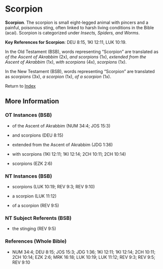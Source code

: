 # Scorpion
**Scorpion**. 
The scorpion is small eight-legged animal with pincers and a painful, poisonous sting, often linked to harsh living conditions in the Bible (acai). 
Scorpion is categorized under _Insects, Spiders, and Worms_. 


**Key References for Scorpion**: 
DEU 8:15, 1KI 12:11, LUK 10:19. 


In the Old Testament (BSB), words representing “Scorpion” are translated as 
*of the Ascent of Akrabbim* (2x), *and scorpions* (1x), *extended from the Ascent of Akrabbim* (1x), *with scorpions* (4x), *scorpions* (1x). 


In the New Testament (BSB), words representing “Scorpion” are translated as 
*scorpions* (3x), *a scorpion* (1x), *of a scorpion* (1x). 


Return to [Index](00-Index.md)

## More Information

### OT Instances (BSB)

* of the Ascent of Akrabbim (NUM 34:4; JOS 15:3)

* and scorpions (DEU 8:15)

* extended from the Ascent of Akrabbim (JDG 1:36)

* with scorpions (1KI 12:11; 1KI 12:14; 2CH 10:11; 2CH 10:14)

* scorpions (EZK 2:6)



### NT Instances (BSB)

* scorpions (LUK 10:19; REV 9:3; REV 9:10)

* a scorpion (LUK 11:12)

* of a scorpion (REV 9:5)



### NT Subject Referents (BSB)

* the stinging (REV 9:5)



### References (Whole Bible)

* NUM 34:4; DEU 8:15; JOS 15:3; JDG 1:36; 1KI 12:11; 1KI 12:14; 2CH 10:11; 2CH 10:14; EZK 2:6; MRK 16:18; LUK 10:19; LUK 11:12; REV 9:3; REV 9:5; REV 9:10




